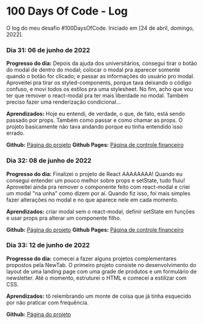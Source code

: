 # 100 Days Of Code - Log

O log do meu desafio #100DaysOfCode. Iniciado em [24 de abril, domingo, 2022].

### Dia 31: 06 de junho de 2022

**Progresso do dia:** Depois da ajuda dos universitários, consegui tirar o botão do modal de dentro do modal; colocar o modal pra aparecer somente quando o botão for clicado; e passar as informações do usuário pro modal. Aproveitei pra tirar os styled-components, porque tava deixando o código confuso, e movi todos os estilos pra uma stylesheet. No fim, acho que vou ter que remover o react-modal pra ter mais liberdade no modal. Também preciso fazer uma renderização condicional...

**Aprendizados:** Hoje eu entendi, de verdade, o que, de fato, está sendo passado por props. Também como passar e como chamar as props. O projeto basicamente não tava andando porque eu tinha entendido isso errado.

**Github:** [Página do projeto](https://github.com/sarahrubia/app-pagamentos)
**Github Pages:** [Página de controle financeiro](https://sarahrubia.github.io/app-pagamentos/)

### Dia 32: 08 de junho de 2022

**Progresso do dia:** Finalizei o projeto de React AAAAAAAA! Quando eu consegui entender um pouco melhor sobre props e setState, tudo fluiu! Aproveitei ainda pra remover o componente feito com react-modal e criei um modal "na unha" como dizem por aí. Quando fiz isso, foi mais simples fazer alterações no modal e no que aparece nele em cada momento.  

**Aprendizados:** criar modal sem o react-modal, definir setState em funções e usar props pra alterar um componente filho.

**Github:** [Página do projeto](https://github.com/sarahrubia/app-pagamentos)
**Github Pages:** [Página de controle financeiro](https://sarahrubia.github.io/app-pagamentos/)

### Dia 33: 12 de junho de 2022

**Progresso do dia:** comecei a fazer alguns projetos complementares propostos pela NewTab. O primeiro projeto consiste no desenvolvimento do layout de uma landing page com uma grade de produtos e um formulário de newsletter. Até o momento, estruturei o HTML e comecei a estilizar com CSS.

**Aprendizados:** tô relembrando um monte de coisa que já tinha esquecido por não praticar com frequência.

**Github:** [Página do projeto](https://github.com/sarahrubia/newsletter-landing-page)


